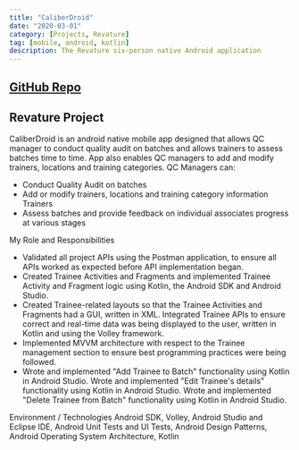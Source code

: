 ```yaml
---
title: "CaliberDroid"
date: "2020-03-01"
category: [Projects, Revature]
tag: [mobile, android, kotlin]
description: The Revature six-person native Android application
---
```

## [GitHub Repo](https://github.com/DBerry07/Revature_CaliberDroid)

## Revature Project

CaliberDroid is an android native mobile app designed that allows QC manager to conduct quality audit on batches and allows trainers to assess batches time to time. App also enables QC managers to add and modify trainers, locations and training categories. 
QC Managers can: 
 - Conduct Quality Audit on batches
 - Add or modify trainers, locations and training category information Trainers
 - Assess batches and provide feedback on individual associates progress at various stages

My Role and Responsibilities
- Validated all project APIs using the Postman application, to ensure all APIs worked as expected before API implementation began.
- Created Trainee Activities and Fragments and implemented Trainee Activity and Fragment logic using Kotlin, the Android SDK and Android Studio.
- Created Trainee-related layouts so that the Trainee Activities and Fragments had a GUI, written in XML. Integrated Trainee APIs to ensure correct and real-time data was being displayed to the user, written in Kotlin and using the Volley framework.
- Implemented MVVM architecture with respect to the Trainee management section to ensure best programming practices were being followed.
- Wrote and implemented "Add Trainee to Batch" functionality using Kotlin in Android Studio. Wrote and implemented "Edit Trainee's details" functionality using Kotlin in Android Studio. Wrote and implemented "Delete Trainee from Batch" functionality using Kotlin in Android Studio.

Environment / Technologies
Android SDK, Volley, Android Studio and Eclipse IDE, Android Unit Tests and UI Tests, Android Design Patterns, Android Operating System Architecture, Kotlin